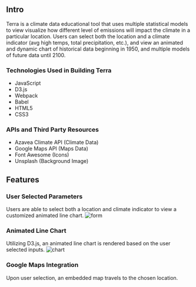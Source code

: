 ## Intro
Terra is a climate data educational tool that uses multiple statistical models to view visualize how different level of emissions will impact the climate in a particular location. Users can select both the location and a climate indicator (avg high temps, total precipitation, etc.), and view an animated and dynamic chart of historical data beginning in 1950, and multiple models of future data until 2100.

### Technologies Used in Building Terra
* JavaScript
* D3.js
* Webpack
* Babel
* HTML5
* CSS3

### APIs and Third Party Resources
* Azavea Climate API (Climate Data)
* Google Maps API (Maps Data)
* Font Awesome (Icons)
* Unsplash (Background Image)

## Features
### User Selected Parameters
Users are able to select both a location and climate indicator to view a customized animated line chart.
![form](https://github.com/troubadour10/terra/blob/gh-pages/src/images/form-screenshot.png "Form")
### Animated Line Chart
Utilizing D3.js, an animated line chart is rendered based on the user selected inputs.
![chart](https://media.giphy.com/media/XPOyA8lErOeWDlLABj/giphy.gif)
### Google Maps Integration
Upon user selection, an embedded map travels to the chosen location.
